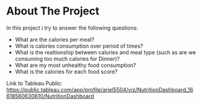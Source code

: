 # About The Project
In this project i try to answer the following questions:  
- What are the calories per meal?  
- What is calories consumption over period of times?  
- What is the realtionship between calories and meal type (such as are we consuming too much calories for Dinner)?  
- What are my most unhealthy food consumption?  
- What is the calories for each food score?  

Link to Tableau Public:
https://public.tableau.com/app/profile/ariel5504/viz/NutritionDashboard_16618560630610/NutritionDashboard

